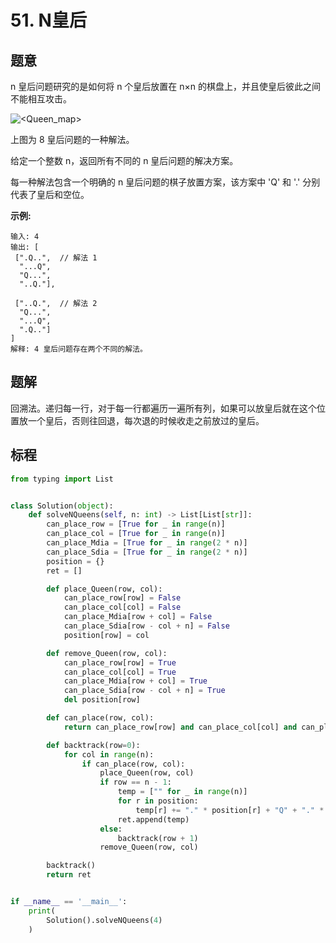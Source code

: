 # 51. N皇后

## 题意

n 皇后问题研究的是如何将 n 个皇后放置在 n×n 的棋盘上，并且使皇后彼此之间不能相互攻击。

![<Queen_map>](<https://assets.leetcode-cn.com/aliyun-lc-upload/uploads/2018/10/12/8-queens.png>)

上图为 8 皇后问题的一种解法。

给定一个整数 n，返回所有不同的 n 皇后问题的解决方案。

每一种解法包含一个明确的 n 皇后问题的棋子放置方案，该方案中 'Q' 和 '.' 分别代表了皇后和空位。

**示例:**

```
输入: 4
输出: [
 [".Q..",  // 解法 1
  "...Q",
  "Q...",
  "..Q."],

 ["..Q.",  // 解法 2
  "Q...",
  "...Q",
  ".Q.."]
]
解释: 4 皇后问题存在两个不同的解法。
```
## 题解

回溯法。递归每一行，对于每一行都遍历一遍所有列，如果可以放皇后就在这个位置放一个皇后，否则往回退，每次退的时候收走之前放过的皇后。

## 标程

```python
from typing import List


class Solution(object):
    def solveNQueens(self, n: int) -> List[List[str]]:
        can_place_row = [True for _ in range(n)]
        can_place_col = [True for _ in range(n)]
        can_place_Mdia = [True for _ in range(2 * n)]
        can_place_Sdia = [True for _ in range(2 * n)]
        position = {}
        ret = []

        def place_Queen(row, col):
            can_place_row[row] = False
            can_place_col[col] = False
            can_place_Mdia[row + col] = False
            can_place_Sdia[row - col + n] = False
            position[row] = col

        def remove_Queen(row, col):
            can_place_row[row] = True
            can_place_col[col] = True
            can_place_Mdia[row + col] = True
            can_place_Sdia[row - col + n] = True
            del position[row]

        def can_place(row, col):
            return can_place_row[row] and can_place_col[col] and can_place_Mdia[row + col] and can_place_Sdia[row - col + n]

        def backtrack(row=0):
            for col in range(n):
                if can_place(row, col):
                    place_Queen(row, col)
                    if row == n - 1:
                        temp = ["" for _ in range(n)]
                        for r in position:
                            temp[r] += "." * position[r] + "Q" + "." * (n - position[r] - 1)
                        ret.append(temp)
                    else:
                        backtrack(row + 1)
                    remove_Queen(row, col)

        backtrack()
        return ret


if __name__ == '__main__':
    print(
        Solution().solveNQueens(4)
    )

```